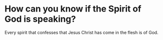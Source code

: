 # How can you know if the Spirit of God is speaking?

Every spirit that confesses that Jesus Christ has come in the flesh is of God.
